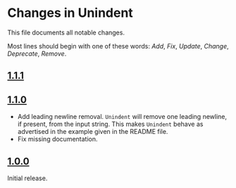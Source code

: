 # Changes in Unindent
This file documents all notable changes.

Most lines should begin with one of these words:
*Add*, *Fix*, *Update*, *Change*, *Deprecate*, *Remove*.

<!--
## [Future](https://github.com/sharpjs/Unindent/compare/release/1.1.1..HEAD)
(none)
-->

## [1.1.1](https://github.com/sharpjs/Unindent/compare/release/1.1.0..release/1.1.1)

## [1.1.0](https://github.com/sharpjs/Unindent/compare/release/1.0.0..release/1.1.0)
- Add leading newline removal.  `Unindent` will remove one leading newline, if
  present, from the input string.  This makes `Unindent` behave as advertised
  in the example given in the README file.
- Fix missing documentation.

## [1.0.0](https://github.com/sharpjs/Unindent/tree/release/1.0.0)
Initial release.

<!--
  Copyright 2022 Jeffrey Sharp

  Permission to use, copy, modify, and distribute this software for any
  purpose with or without fee is hereby granted, provided that the above
  copyright notice and this permission notice appear in all copies.

  THE SOFTWARE IS PROVIDED "AS IS" AND THE AUTHOR DISCLAIMS ALL WARRANTIES
  WITH REGARD TO THIS SOFTWARE INCLUDING ALL IMPLIED WARRANTIES OF
  MERCHANTABILITY AND FITNESS. IN NO EVENT SHALL THE AUTHOR BE LIABLE FOR
  ANY SPECIAL, DIRECT, INDIRECT, OR CONSEQUENTIAL DAMAGES OR ANY DAMAGES
  WHATSOEVER RESULTING FROM LOSS OF USE, DATA OR PROFITS, WHETHER IN AN
  ACTION OF CONTRACT, NEGLIGENCE OR OTHER TORTIOUS ACTION, ARISING OUT OF
  OR IN CONNECTION WITH THE USE OR PERFORMANCE OF THIS SOFTWARE.
-->
